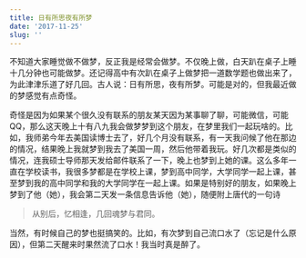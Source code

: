 ```yaml
---
title: 日有所思夜有所梦
date: '2017-11-25'
slug: ''
---
```


不知道大家睡觉做不做梦，反正我是经常会做梦。不仅晚上做，白天趴在桌子上睡十几分钟也可能做梦。还记得高中有次趴在桌子上做梦把一道数学题也做出来了，为此津津乐道了好几回。古人说：日有所思，夜有所梦。可能是对的，但我最近做的梦感觉有点奇怪。

奇怪是因为如果某个很久没有联系的朋友某天因为某事聊了聊，可能微信，可能QQ，那么这天晚上十有八九我会做梦梦到这个朋友，在梦里我们一起玩啥的。比如，我师弟今年去美国读博士去了，好几个月没有联系，有一天我问候了他在那边的情况，结果晚上我就梦到我去了美国一周，然后他带着我玩。好几次都是类似的情况，连我硕士导师那天发给邮件联系了一下，晚上也梦到上她的课。这么多年一直在学校读书，我很多梦都是在学校上课，梦到高中同学，大学同学一起上课，甚至梦到我的高中同学和我的大学同学在一起上课。如果是特别好的朋友，如果晚上梦到了他（她），我会第二天发一条信息告诉他（她），随便附上唐代的一句诗

> 从别后，忆相逢，几回魂梦与君同。

当然，有时候自己的梦也挺搞笑的。比如，有次梦到自己流口水了（忘记是什么原因），但第二天醒来时果然流了口水！我当时真是醉了。
